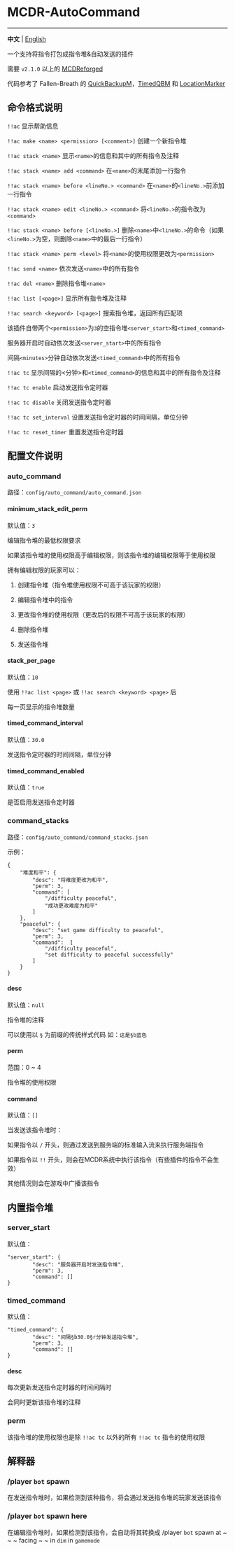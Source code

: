 # MCDR-AutoCommand
---------

**中文** | [English](./README_en.md)

一个支持将指令打包成指令堆&自动发送的插件

需要 `v2.1.0` 以上的 [MCDReforged](https://github.com/Fallen-Breath/MCDReforged)

代码参考了 Fallen-Breath 的 [QuickBackupM](https://github.com/TISUnion/QuickBackupM)，[TimedQBM](https://github.com/TISUnion/TimedQBM) 和 [LocationMarker](https://github.com/TISUnion/LocationMarker)

## 命令格式说明

`!!ac` 显示帮助信息

`!!ac make <name> <permission> [<comment>]` 创建一个新指令堆

`!!ac stack <name>` 显示`<name>`的信息和其中的所有指令及注释

`!!ac stack <name> add <command>` 在`<name>`的末尾添加一行指令

`!!ac stack <name> before <lineNo.> <command>` 在`<name>`的`<lineNo.>`前添加一行指令

`!!ac stack <name> edit <lineNo.> <command>` 将`<lineNo.>`的指令改为`<command>`

`!!ac stack <name> before [<lineNo.>]` 删除`<name>`中`<lineNo.>`的命令（如果`<lineNo.>`为空，则删除`<name>`中的最后一行指令）

`!!ac stack <name> perm <level>` 将`<name>`的使用权限更改为`<permission>`

`!!ac send <name>` 依次发送`<name>`中的所有指令

`!!ac del <name>` 删除指令堆`<name>`

`!!ac list [<page>]` 显示所有指令堆及注释

`!!ac search <keyword> [<page>]` 搜索指令堆，返回所有匹配项

该插件自带两个`<permission>`为`3`的空指令堆`<server_start>`和`<timed_command>`

服务器开启时自动依次发送`<server_start>`中的所有指令

间隔`<minutes>`分钟自动依次发送`<timed_command>`中的所有指令

`!!ac tc` 显示间隔的<分钟>和`<timed_command>`的信息和其中的所有指令及注释

`!!ac tc enable` 启动发送指令定时器

`!!ac tc disable` 关闭发送指令定时器

`!!ac tc set_interval` 设置发送指令定时器的时间间隔，单位分钟

`!!ac tc reset_timer` 重置发送指令定时器

## 配置文件说明

### auto_command

路径：`config/auto_command/auto_command.json`

#### minimum_stack_edit_perm

默认值：`3`

编辑指令堆的最低权限要求

如果该指令堆的使用权限高于编辑权限，则该指令堆的编辑权限等于使用权限

拥有编辑权限的玩家可以：

1. 创建指令堆（指令堆使用权限不可高于该玩家的权限）

2. 编辑指令堆中的指令

3. 更改指令堆的使用权限（更改后的权限不可高于该玩家的权限）

4. 删除指令堆

5. 发送指令堆

#### stack_per_page

默认值：`10`

使用 `!!ac list <page>` 或 `!!ac search <keyword> <page>` 后

每一页显示的指令堆数量

#### timed_command_interval

默认值：`30.0`

发送指令定时器的时间间隔，单位分钟

#### timed_command_enabled

默认值：`true`

是否启用发送指令定时器

### command_stacks

路径：`config/auto_command/command_stacks.json`

示例：


```
{
    "难度和平": {
        "desc": "将难度更改为和平",
        "perm": 3,
        "command": [
            "/difficulty peaceful",
            "成功更改难度为和平"
        ]
    },
    "peaceful": {
        "desc": "set game difficulty to peaceful",
        "perm": 3,
        "command":  [
            "/difficulty peaceful",
            "set difficulty to peaceful successfully"
        ]
    }
}
```

#### desc

默认值：`null`

指令堆的注释

可以使用以 `§` 为前缀的传统样式代码
如：`这是§b蓝色`

#### perm

范围：0 ~ 4

指令堆的使用权限

#### command

默认值：`[]`

当发送该指令堆时：

如果指令以 `/` 开头，则通过发送到服务端的标准输入流来执行服务端指令

如果指令以 `!!` 开头，则会在MCDR系统中执行该指令（有些插件的指令不会生效）

其他情况则会在游戏中广播该指令

## 内置指令堆

### server_start

默认值：

```
"server_start": {
        "desc": "服务器开启时发送指令堆",
        "perm": 3,
        "command": []
}
```

### timed_command

默认值：

```
"timed_command": {
        "desc": "间隔§b30.0§r分钟发送指令堆",
        "perm": 3,
        "command": []
}
```

#### desc

每次更新发送指令定时器的时间间隔时

会同时更新该指令堆的注释

### perm

该指令堆的使用权限也是除 `!!ac tc` 以外的所有 `!!ac tc` 指令的使用权限

## 解释器

### /player `bot` spawn

在发送指令堆时，如果检测到该种指令，将会通过发送指令堆的玩家发送该指令

### /player `bot` spawn here

在编辑指令堆时，如果检测到该指令，会自动将其转换成 /player `bot` spawn at ~ ~ ~ facing ~ ~ in `dim` in `gamemode`